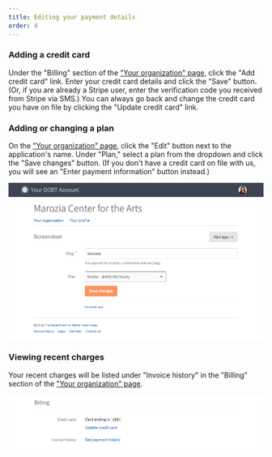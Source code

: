 ```yaml
---
title: Editing your payment details
order: 4
---
```


### Adding a credit card

Under the "Billing" section of the ["Your organization" page](https://dashboard.dobt.co/organization/), click the "Add credit card" link. Enter your credit card details and click the "Save" button. (Or, if you are already a Stripe user, enter the verification code you received from Stripe via SMS.) You can always go back and change the credit card you have on file by clicking the "Update credit card" link.

### Adding or changing a plan

On the ["Your organization" page](https://dashboard.dobt.co/organization/), click the "Edit" button next to the application's name. Under "Plan," select a plan from the dropdown and click the "Save changes" button. (If you don't have a credit card on file with us, you will see an "Enter payment information" button instead.)

![app settings](../images/app_settings.png)

### Viewing recent charges

Your recent charges will be listed under "Invoice history" in the "Billing" section of the ["Your organization" page](https://dashboard.dobt.co/organization/).

![billing details](../images/billing.png)
